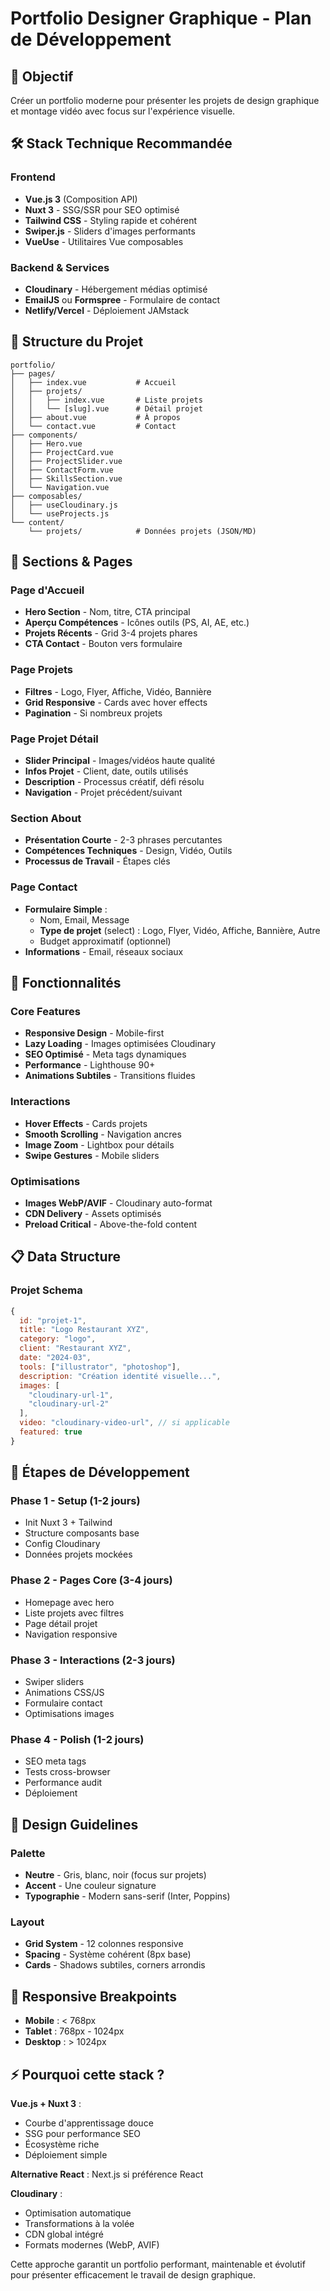 # Portfolio Designer Graphique - Plan de Développement

## 🎯 Objectif
Créer un portfolio moderne pour présenter les projets de design graphique et montage vidéo avec focus sur l'expérience visuelle.

## 🛠️ Stack Technique Recommandée

### Frontend
- **Vue.js 3** (Composition API)
- **Nuxt 3** - SSG/SSR pour SEO optimisé
- **Tailwind CSS** - Styling rapide et cohérent
- **Swiper.js** - Sliders d'images performants
- **VueUse** - Utilitaires Vue composables

### Backend & Services
- **Cloudinary** - Hébergement médias optimisé
- **EmailJS** ou **Formspree** - Formulaire de contact
- **Netlify/Vercel** - Déploiement JAMstack

## 📁 Structure du Projet

```
portfolio/
├── pages/
│   ├── index.vue           # Accueil
│   ├── projets/
│   │   ├── index.vue       # Liste projets
│   │   └── [slug].vue      # Détail projet
│   ├── about.vue           # À propos
│   └── contact.vue         # Contact
├── components/
│   ├── Hero.vue
│   ├── ProjectCard.vue
│   ├── ProjectSlider.vue
│   ├── ContactForm.vue
│   ├── SkillsSection.vue
│   └── Navigation.vue
├── composables/
│   ├── useCloudinary.js
│   └── useProjects.js
└── content/
    └── projets/            # Données projets (JSON/MD)
```

## 🎨 Sections & Pages

### Page d'Accueil
- **Hero Section** - Nom, titre, CTA principal
- **Aperçu Compétences** - Icônes outils (PS, AI, AE, etc.)
- **Projets Récents** - Grid 3-4 projets phares
- **CTA Contact** - Bouton vers formulaire

### Page Projets
- **Filtres** - Logo, Flyer, Affiche, Vidéo, Bannière
- **Grid Responsive** - Cards avec hover effects
- **Pagination** - Si nombreux projets

### Page Projet Détail
- **Slider Principal** - Images/vidéos haute qualité
- **Infos Projet** - Client, date, outils utilisés
- **Description** - Processus créatif, défi résolu
- **Navigation** - Projet précédent/suivant

### Section About
- **Présentation Courte** - 2-3 phrases percutantes
- **Compétences Techniques** - Design, Vidéo, Outils
- **Processus de Travail** - Étapes clés

### Page Contact
- **Formulaire Simple** :
  - Nom, Email, Message
  - **Type de projet** (select) : Logo, Flyer, Vidéo, Affiche, Bannière, Autre
  - Budget approximatif (optionnel)
- **Informations** - Email, réseaux sociaux

## 🚀 Fonctionnalités

### Core Features
- **Responsive Design** - Mobile-first
- **Lazy Loading** - Images optimisées Cloudinary
- **SEO Optimisé** - Meta tags dynamiques
- **Performance** - Lighthouse 90+
- **Animations Subtiles** - Transitions fluides

### Interactions
- **Hover Effects** - Cards projets
- **Smooth Scrolling** - Navigation ancres
- **Image Zoom** - Lightbox pour détails
- **Swipe Gestures** - Mobile sliders

### Optimisations
- **Images WebP/AVIF** - Cloudinary auto-format
- **CDN Delivery** - Assets optimisés
- **Preload Critical** - Above-the-fold content

## 📋 Data Structure

### Projet Schema
```javascript
{
  id: "projet-1",
  title: "Logo Restaurant XYZ",
  category: "logo",
  client: "Restaurant XYZ",
  date: "2024-03",
  tools: ["illustrator", "photoshop"],
  description: "Création identité visuelle...",
  images: [
    "cloudinary-url-1",
    "cloudinary-url-2"
  ],
  video: "cloudinary-video-url", // si applicable
  featured: true
}
```

## 🎯 Étapes de Développement

### Phase 1 - Setup (1-2 jours)
- Init Nuxt 3 + Tailwind
- Structure composants base
- Config Cloudinary
- Données projets mockées

### Phase 2 - Pages Core (3-4 jours)
- Homepage avec hero
- Liste projets avec filtres
- Page détail projet
- Navigation responsive

### Phase 3 - Interactions (2-3 jours)
- Swiper sliders
- Animations CSS/JS
- Formulaire contact
- Optimisations images

### Phase 4 - Polish (1-2 jours)
- SEO meta tags
- Tests cross-browser
- Performance audit
- Déploiement

## 🎨 Design Guidelines

### Palette
- **Neutre** - Gris, blanc, noir (focus sur projets)
- **Accent** - Une couleur signature
- **Typographie** - Modern sans-serif (Inter, Poppins)

### Layout
- **Grid System** - 12 colonnes responsive
- **Spacing** - Système cohérent (8px base)
- **Cards** - Shadows subtiles, corners arrondis

## 📱 Responsive Breakpoints
- **Mobile** : < 768px
- **Tablet** : 768px - 1024px  
- **Desktop** : > 1024px

## ⚡ Pourquoi cette stack ?

**Vue.js + Nuxt 3** :
- Courbe d'apprentissage douce
- SSG pour performance SEO
- Écosystème riche
- Déploiement simple

**Alternative React** : Next.js si préférence React

**Cloudinary** : 
- Optimisation automatique
- Transformations à la volée
- CDN global intégré
- Formats modernes (WebP, AVIF)

Cette approche garantit un portfolio performant, maintenable et évolutif pour présenter efficacement le travail de design graphique.